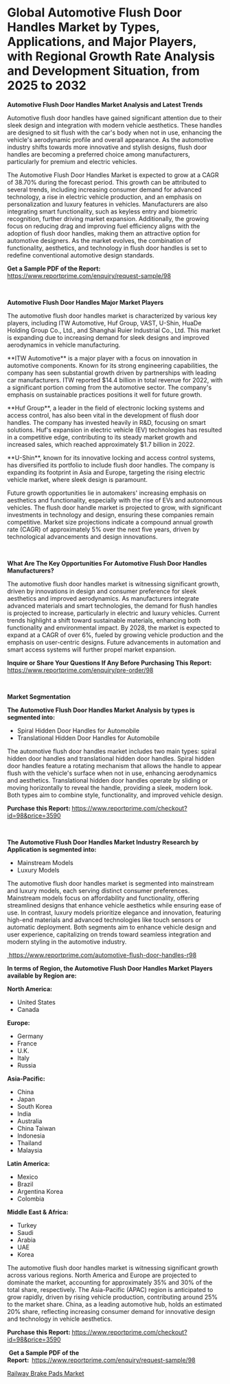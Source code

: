 <p><h1>Global Automotive Flush Door Handles Market by Types, Applications, and Major Players, with Regional Growth Rate Analysis and Development Situation, from 2025 to 2032</h1></p><p><strong>Automotive Flush Door Handles Market Analysis and Latest Trends</strong></p>
<p><p>Automotive flush door handles have gained significant attention due to their sleek design and integration with modern vehicle aesthetics. These handles are designed to sit flush with the car's body when not in use, enhancing the vehicle's aerodynamic profile and overall appearance. As the automotive industry shifts towards more innovative and stylish designs, flush door handles are becoming a preferred choice among manufacturers, particularly for premium and electric vehicles.</p><p>The Automotive Flush Door Handles Market is expected to grow at a CAGR of 38.70% during the forecast period. This growth can be attributed to several trends, including increasing consumer demand for advanced technology, a rise in electric vehicle production, and an emphasis on personalization and luxury features in vehicles. Manufacturers are also integrating smart functionality, such as keyless entry and biometric recognition, further driving market expansion. Additionally, the growing focus on reducing drag and improving fuel efficiency aligns with the adoption of flush door handles, making them an attractive option for automotive designers. As the market evolves, the combination of functionality, aesthetics, and technology in flush door handles is set to redefine conventional automotive design standards.</p></p>
<p><strong>Get a Sample PDF of the Report:&nbsp;</strong> <a href="https://www.reportprime.com/enquiry/request-sample/98?utm_campaign=2218&utm_medium=2&utm_source=Github&utm_content=ia&utm_term=17032025&utm_id=automotive-flush-door-handles">https://www.reportprime.com/enquiry/request-sample/98</a></p>
<p>&nbsp;</p>
<p><strong>Automotive Flush Door Handles Major Market Players</strong></p>
<p><p>The automotive flush door handles market is characterized by various key players, including ITW Automotive, Huf Group, VAST, U-Shin, HuaDe Holding Group Co., Ltd., and Shanghai Ruier Industrial Co., Ltd. This market is expanding due to increasing demand for sleek designs and improved aerodynamics in vehicle manufacturing.</p><p>**ITW Automotive** is a major player with a focus on innovation in automotive components. Known for its strong engineering capabilities, the company has seen substantial growth driven by partnerships with leading car manufacturers. ITW reported $14.4 billion in total revenue for 2022, with a significant portion coming from the automotive sector. The company's emphasis on sustainable practices positions it well for future growth.</p><p>**Huf Group**, a leader in the field of electronic locking systems and access control, has also been vital in the development of flush door handles. The company has invested heavily in R&D, focusing on smart solutions. Huf's expansion in electric vehicle (EV) technologies has resulted in a competitive edge, contributing to its steady market growth and increased sales, which reached approximately $1.7 billion in 2022.</p><p>**U-Shin**, known for its innovative locking and access control systems, has diversified its portfolio to include flush door handles. The company is expanding its footprint in Asia and Europe, targeting the rising electric vehicle market, where sleek design is paramount.</p><p>Future growth opportunities lie in automakers' increasing emphasis on aesthetics and functionality, especially with the rise of EVs and autonomous vehicles. The flush door handle market is projected to grow, with significant investments in technology and design, ensuring these companies remain competitive. Market size projections indicate a compound annual growth rate (CAGR) of approximately 5% over the next five years, driven by technological advancements and design innovations.</p></p>
<p>&nbsp;</p>
<p><strong>What Are The Key Opportunities For Automotive Flush Door Handles Manufacturers?</strong></p>
<p><p>The automotive flush door handles market is witnessing significant growth, driven by innovations in design and consumer preference for sleek aesthetics and improved aerodynamics. As manufacturers integrate advanced materials and smart technologies, the demand for flush handles is projected to increase, particularly in electric and luxury vehicles. Current trends highlight a shift toward sustainable materials, enhancing both functionality and environmental impact. By 2028, the market is expected to expand at a CAGR of over 6%, fueled by growing vehicle production and the emphasis on user-centric designs. Future advancements in automation and smart access systems will further propel market expansion.</p></p>
<p><strong>Inquire or Share Your Questions If Any Before Purchasing This Report:</strong> <a href="https://www.reportprime.com/enquiry/pre-order/98?utm_campaign=2218&utm_medium=2&utm_source=Github&utm_content=ia&utm_term=17032025&utm_id=automotive-flush-door-handles">https://www.reportprime.com/enquiry/pre-order/98</a></p>
<p>&nbsp;</p>
<p><strong>Market Segmentation</strong></p>
<p><strong>The Automotive Flush Door Handles Market Analysis by types is segmented into:</strong></p>
<p><ul><li>Spiral Hidden Door Handles for Automobile</li><li>Translational Hidden Door Handles for Automobile</li></ul></p>
<p><p>The automotive flush door handles market includes two main types: spiral hidden door handles and translational hidden door handles. Spiral hidden door handles feature a rotating mechanism that allows the handle to appear flush with the vehicle's surface when not in use, enhancing aerodynamics and aesthetics. Translational hidden door handles operate by sliding or moving horizontally to reveal the handle, providing a sleek, modern look. Both types aim to combine style, functionality, and improved vehicle design.</p></p>
<p><strong>Purchase this Report:&nbsp;</strong><a href="https://www.reportprime.com/checkout?id=98&price=3590&utm_campaign=2218&utm_medium=2&utm_source=Github&utm_content=ia&utm_term=17032025&utm_id=automotive-flush-door-handles">https://www.reportprime.com/checkout?id=98&price=3590</a></p>
<p>&nbsp;</p>
<p><strong>The Automotive Flush Door Handles Market Industry Research by Application is segmented into:</strong></p>
<p><ul><li>Mainstream Models</li><li>Luxury Models</li></ul></p>
<p><p>The automotive flush door handles market is segmented into mainstream and luxury models, each serving distinct consumer preferences. Mainstream models focus on affordability and functionality, offering streamlined designs that enhance vehicle aesthetics while ensuring ease of use. In contrast, luxury models prioritize elegance and innovation, featuring high-end materials and advanced technologies like touch sensors or automatic deployment. Both segments aim to enhance vehicle design and user experience, capitalizing on trends toward seamless integration and modern styling in the automotive industry.</p></p>
<p><a href="https://www.reportprime.com/automotive-flush-door-handles-r98?utm_campaign=2218&utm_medium=2&utm_source=Github&utm_content=ia&utm_term=17032025&utm_id=automotive-flush-door-handles">&nbsp;https://www.reportprime.com/automotive-flush-door-handles-r98</a></p>
<p><strong>In terms of Region, the Automotive Flush Door Handles Market Players available by Region are:</strong></p>
<p>
    <p> <strong> North America: </strong>
        <ul>
            <li>United States</li>
            <li>Canada</li>
        </ul>
        </p> 
    <p> <strong> Europe: </strong>
        <ul>
            <li>Germany</li>
            <li>France</li>
            <li>U.K.</li>
            <li>Italy</li>
            <li>Russia</li>
        </ul>
        </p> 
    <p> <strong> Asia-Pacific: </strong>
        <ul>
            <li>China</li>
            <li>Japan</li>
            <li>South Korea</li>
            <li>India</li>
            <li>Australia</li>
            <li>China Taiwan</li>
            <li>Indonesia</li>
            <li>Thailand</li>
            <li>Malaysia</li>
        </ul>
        </p> 
    <p> <strong> Latin America: </strong>
        <ul>
            <li>Mexico</li>
            <li>Brazil</li>
            <li>Argentina Korea</li>
            <li>Colombia</li>
        </ul>
        </p> 
    <p> <strong> Middle East & Africa: </strong>
        <ul>
            <li>Turkey</li>
            <li>Saudi</li>
            <li>Arabia</li>
            <li>UAE</li>
            <li>Korea</li>
        </ul>
    </p>
    </p>
<p><p>The automotive flush door handles market is witnessing significant growth across various regions. North America and Europe are projected to dominate the market, accounting for approximately 35% and 30% of the total share, respectively. The Asia-Pacific (APAC) region is anticipated to grow rapidly, driven by rising vehicle production, contributing around 25% to the market share. China, as a leading automotive hub, holds an estimated 20% share, reflecting increasing consumer demand for innovative design and technology in vehicle aesthetics.</p></p>
<p><strong>Purchase this Report: </strong><a href="https://www.reportprime.com/checkout?id=98&price=3590&utm_campaign=2218&utm_medium=2&utm_source=Github&utm_content=ia&utm_term=17032025&utm_id=automotive-flush-door-handles">https://www.reportprime.com/checkout?id=98&price=3590</a></p>
<p>&nbsp;<strong>Get a Sample PDF of the Report:&nbsp;&nbsp;</strong><a href="https://www.reportprime.com/enquiry/request-sample/98?utm_campaign=2218&utm_medium=2&utm_source=Github&utm_content=ia&utm_term=17032025&utm_id=automotive-flush-door-handles">https://www.reportprime.com/enquiry/request-sample/98</a></p>
<p><strong></strong></p>
<p><p><a href="https://github.com/JakirUddin511/Market-Research-Report-List-2/blob/main/railway-brake-pads-market.md?utm_campaign=2218&utm_medium=2&utm_source=Github&utm_content=ia&utm_term=17032025&utm_id=automotive-flush-door-handles">Railway Brake Pads Market</a></p></p>